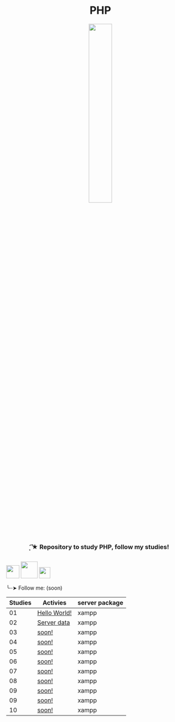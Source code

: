 <h1 align="center">
 PHP
</h1>

<div align="center">
 <img src="https://github.com/Irissuu/Java/assets/161527170/de651dca-4e82-436e-b08c-253a1377721f"  width="35%" />
</div>

<h3 align="center"> 
 ͙͘͡★ Repository to study PHP, follow my studies!
 
##

<img height="35" src="https://user-images.githubusercontent.com/25181517/192108891-d86b6220-e232-423a-bf5f-90903e6887c3.png"> <img height="45" src="https://github.com/marwin1991/profile-technology-icons/assets/76662862/dbbc299a-8356-45e4-9d2e-a6c21b4569cf">  <img height="30" src="https://img.shields.io/badge/XAMPP-FB7A24.svg?style=for-the-badge&logo=XAMPP&logoColor=white"> 

╰┈➤ Follow me: (soon)

| Studies | Activies | server package |
| ------- | -------- | -------------- |
| 01 | <a href="https://github.com/Irissuu/PHP/tree/f667b91fd3ec905d5f775f0bd6ba4d31b6d77ee9/php/HelloWorld">Hello World!</a> | xampp | 
| 02 | <a href="https://github.com/Irissuu/PHP/tree/f667b91fd3ec905d5f775f0bd6ba4d31b6d77ee9/php/ServerData">Server data</a> | xampp |
| 03 | <a href="">soon!</a> | xampp |
| 04 | <a href="">soon!</a> | xampp |
| 05 | <a href="">soon!</a> | xampp |
| 06 | <a href="">soon!</a> | xampp |
| 07 | <a href="">soon!</a> | xampp |
| 08 | <a href="">soon!</a> | xampp |
| 09 | <a href="">soon!</a> | xampp |
| 09 | <a href="">soon!</a> | xampp |
| 10 | <a href="">soon!</a> | xampp |
##
